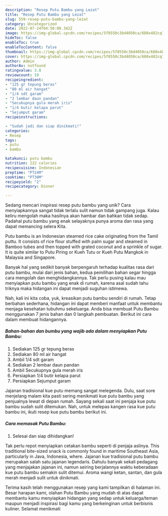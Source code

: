 ```yaml
---
description: "Resep Putu Bambu yang Lezat"
title: "Resep Putu Bambu yang Lezat"
slug: 559-resep-putu-bambu-yang-lezat
category: Uncategorized
date: 2022-07-24T04:50:00.342Z
image: https://img-global.cpcdn.com/recipes/5f8550c3bd4050ca/680x482cq70/putu-bambu-foto-resep-utama.jpg
hideToc: false
enableToc: true
enableTocContent: false
thumbnail: https://img-global.cpcdn.com/recipes/5f8550c3bd4050ca/680x482cq70/putu-bambu-foto-resep-utama.jpg
cover: https://img-global.cpcdn.com/recipes/5f8550c3bd4050ca/680x482cq70/putu-bambu-foto-resep-utama.jpg
author: Admin
authorAv: notfound
ratingvalue: 3.8
reviewcount: 19
recipeingredient:
- "125 gr tepung beras"
- "80 ml air hangat"
- "1/4 sdt garam"
- "2 lembar daun pandan"
- "Secukupnya gula merah iris"
- "1/4 butir kelapa parut"
- "Sejumput garam"
recipeinstructions:

- "Sudah jadi dan siap dinikmati!"
categories:
- Resep
tags:
- putu
- bambu

katakunci: putu bambu 
nutrition: 222 calories
recipecuisine: Indonesian
preptime: "PT24M"
cooktime: "PT30M"
recipeyield: "2"
recipecategory: Dinner

---
```





Sedang mencari inspirasi resep putu bambu yang unik? Cara menyiapkannya sangat tidak terlalu sulit namun tidak gampang juga. Kalau keliru mengolah maka hasilnya akan hambar dan bahkan tidak sedap. Padahal putu bambu yang enak selayaknya punya aroma dan rasa yang dapat memancing selera Kita.





Putu bambu is an Indonesian steamed rice cake originating from the Tamil puttu. It consists of rice flour stuffed with palm sugar and steamed in Bamboo tubes and then topped with grated coconut and a sprinkle of sugar. It is quite similar to Putu Piring or Kueh Tutu or Kueh Putu Mangkok in Malaysia and Singapore.

Banyak hal yang sedikit banyak berpengaruh terhadap kualitas rasa dari putu bambu, mulai dari jenis bahan, kedua pemilihan bahan segar hingga cara mengolah dan menghidangkannya. Tak perlu pusing kalau mau menyiapkan putu bambu yang enak di rumah, karena asal sudah tahu triknya maka hidangan ini dapat menjadi suguhan istimewa.






Nah, kali ini kita coba, yuk, kreasikan putu bambu sendiri di rumah. Tetap berbahan sederhana, hidangan ini dapat memberi manfaat untuk membantu menjaga kesehatan tubuhmu sekeluarga. Anda bisa membuat Putu Bambu menggunakan 7 jenis bahan dan 0 langkah pembuatan. Berikut ini cara dalam membuat hidangannya.

<!--inarticleads1-->

##### Bahan-bahan dan bumbu yang wajib ada dalam menyiapkan Putu Bambu:

1. Sediakan 125 gr tepung beras
1. Sediakan 80 ml air hangat
1. Ambil 1/4 sdt garam
1. Sediakan 2 lembar daun pandan
1. Ambil Secukupnya gula merah iris
1. Persiapkan 1/4 butir kelapa parut
1. Persiapkan Sejumput garam


Jajanan tradisional kue putu memang sangat melegenda. Dulu, saat sore menjelang malam kita pasti sering menikmati kue putu bambu yang penjualnya lewat di depan rumah. Sayang sekali saat ini penjaja kue putu bambu sudah sulit ditemukan. Nah, untuk melepas kangen rasa kue putu bambu ini, ikuti resep kue putu bambu berikut ini. 

<!--inarticleads2-->

##### Cara memasak Putu Bambu:


1. Selesai dan siap dihidangkan!

Tak perlu repot menyiapkan cetakan bambu seperti di penjaja aslinya. This traditional bite-sized snack is commonly found in maritime Southeast Asia, particularly in Java, Indonesia, where. Jajanan kue tradisional putu bambu merupakan salah satu jajanan legendaris. Dahulu banyak sekali pedagang yang menjajakan jajanan ini, namun seiring berjalannya waktu keberadaan kue putu bambu semakin sulit ditemui. Aroma wangi ketan, santan, dan gula merah menjadi sulit untuk dinikmati. 

Terima kasih telah menggunakan resep yang kami tampilkan di halaman ini. Besar harapan kami, olahan Putu Bambu yang mudah di atas dapat membantu kamu menyiapkan hidangan yang sedap untuk keluarga/teman maupun menjadi inspirasi bagi kamu yang berkeinginan untuk berbisnis kuliner. Selamat menikmati

